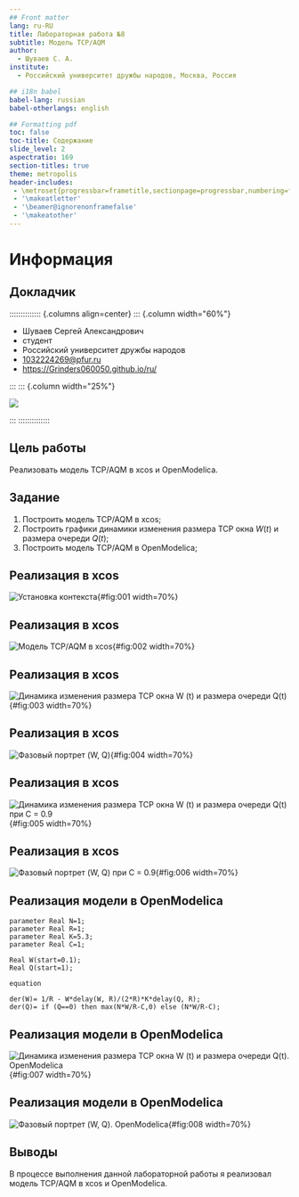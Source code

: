 ```yaml
---
## Front matter
lang: ru-RU
title: Лабораторная работа №8
subtitle: Модель TCP/AQM
author:
  - Шуваев С. А.
institute:
  - Российский университет дружбы народов, Москва, Россия

## i18n babel
babel-lang: russian
babel-otherlangs: english

## Formatting pdf
toc: false
toc-title: Содержание
slide_level: 2
aspectratio: 169
section-titles: true
theme: metropolis
header-includes:
 - \metroset{progressbar=frametitle,sectionpage=progressbar,numbering=fraction}
 - '\makeatletter'
 - '\beamer@ignorenonframefalse'
 - '\makeatother'
---
```


# Информация

## Докладчик

:::::::::::::: {.columns align=center}
::: {.column width="60%"}

  * Шуваев Сергей Александрович
  * студент
  * Российский университет дружбы народов
  * [1032224269@pfur.ru](mailto:1032224269@pfur.ru)
  * <https://Grinders060050.github.io/ru/>

:::
::: {.column width="25%"}

![](./image/0.jpg)

:::
::::::::::::::

## Цель работы

Реализовать модель TCP/AQM в xcos и OpenModelica.

## Задание

1. Построить модель TCP/AQM в xcos;
2. Построить графики динамики изменения размера TCP окна $W(t)$ и размера очереди $Q(t)$;
3. Построить модель TCP/AQM в OpenModelica;

## Реализация в xcos

![Установка контекста](image/1.png){#fig:001 width=70%}

## Реализация в xcos

![Модель TCP/AQM в xcos](image/2.png){#fig:002 width=70%}

## Реализация в xcos

![Динамика изменения размера TCP окна W (t) и размера очереди Q(t)](image/3.png){#fig:003 width=70%}

## Реализация в xcos

![Фазовый портрет (W, Q)](image/4.png){#fig:004 width=70%}

## Реализация в xcos

![Динамика изменения размера TCP окна W (t) и размера очереди Q(t) при С = 0.9](image/5.png){#fig:005 width=70%}

## Реализация в xcos

![Фазовый портрет (W, Q) при С = 0.9](image/6.png){#fig:006 width=70%}

## Реализация модели в OpenModelica

```
parameter Real N=1;
parameter Real R=1;
parameter Real K=5.3;
parameter Real C=1;

Real W(start=0.1);
Real Q(start=1);

equation

der(W)= 1/R - W*delay(W, R)/(2*R)*K*delay(Q, R);
der(Q)= if (Q==0) then max(N*W/R-C,0) else (N*W/R-C);
```

## Реализация модели в OpenModelica

![Динамика изменения размера TCP окна W (t) и размера очереди Q(t). OpenModelica](image/7.png){#fig:007 width=70%}

## Реализация модели в OpenModelica

![Фазовый портрет (W, Q). OpenModelica](image/8.png){#fig:008 width=70%}

## Выводы

В процессе выполнения данной лабораторной работы я реализовал модель TCP/AQM в xcos и OpenModelica.